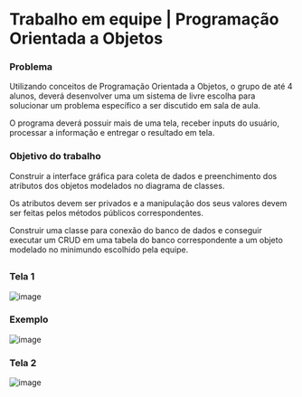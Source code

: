 # Trabalho em equipe | Programação Orientada a Objetos

### Problema

Utilizando conceitos de Programação Orientada a Objetos, o grupo de até 4 alunos, deverá desenvolver uma um sistema de livre escolha para solucionar um problema específico a ser discutido em sala de aula.

O programa deverá possuir mais de uma tela, receber inputs do usuário, processar a informação e entregar o resultado em tela.

### Objetivo do trabalho

Construir a interface gráfica para coleta de dados e preenchimento dos atributos dos objetos modelados no diagrama de classes.

Os atributos devem ser privados e a manipulação dos seus valores devem ser feitas pelos métodos públicos correspondentes.

Construir uma classe para conexão do banco de dados e conseguir executar um CRUD em uma tabela do banco correspondente a um objeto modelado no minimundo escolhido pela equipe.

##
### Tela 1
![image](https://user-images.githubusercontent.com/83989537/173171839-07eb9971-7179-443d-aff5-53e6456b701d.png)
### Exemplo
![image](https://user-images.githubusercontent.com/83989537/173171868-780a057d-3daa-49ee-b9eb-81548711bdd7.png)
### Tela 2
![image](https://user-images.githubusercontent.com/83989537/173171841-c52dff51-f030-4a6b-8e61-0bd4fa346182.png)
